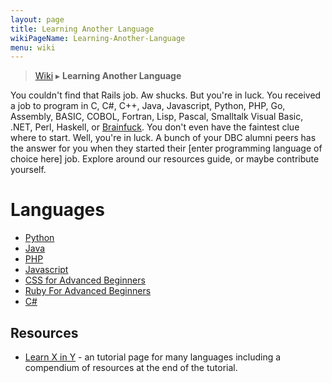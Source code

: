 ```yaml
---
layout: page
title: Learning Another Language
wikiPageName: Learning-Another-Language
menu: wiki
---
```


> [Wiki](Home) ▸ **Learning Another Language**

You couldn't find that Rails job. Aw shucks. But you're in luck. You received a job to program in C, C#, C++, Java, Javascript, Python, PHP, Go, Assembly, BASIC, COBOL, Fortran, Lisp, Pascal, Smalltalk Visual Basic, .NET, Perl, Haskell, or [Brainfuck](http://en.wikipedia.org/wiki/Brainfuck). You don't even have the faintest clue where to start. Well, you're in luck. A bunch of your DBC alumni peers has the answer for you when they started their [enter programming language of choice here] job. Explore around our resources guide, or maybe contribute yourself.

# Languages

* [Python](Learning-Python)
* [Java](Learning-Java)
* [PHP](Learning-PHP)
* [Javascript](Learning-Javascript)
* [CSS for Advanced Beginners](Learning-Advanced-CSS)
* [Ruby For Advanced Beginners](Learning-Advanced-Ruby)
* [C#](Learning-C-Sharp)

## Resources

* [Learn X in Y](http://learnxinyminutes.com/) - an tutorial page for many languages including a compendium of resources at the end of the tutorial.
